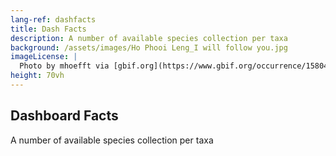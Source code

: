 ```yaml
---
lang-ref: dashfacts
title: Dash Facts
description: A number of available species collection per taxa
background: /assets/images/Ho Phooi Leng_I will follow you.jpg
imageLicense: |
  Photo by mhoefft via [gbif.org](https://www.gbif.org/occurrence/1580487687)
height: 70vh
---
```


## Dashboard Facts

A number of available species collection per taxa
